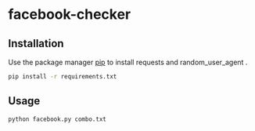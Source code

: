 # facebook-checker
## Installation

Use the package manager [pip](https://pip.pypa.io/en/stable/) to install requests and random_user_agent .

```bash
pip install -r requirements.txt
```

## Usage
```bash
python facebook.py combo.txt
```
